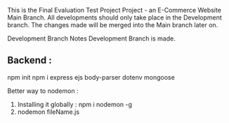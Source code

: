This is the Final Evaluation Test Project Project - an E-Commerce Website Main Branch. All developments
should only take place in the Development branch. The changes made will be merged into the Main branch
later on.

Development Branch Notes
Development Branch is made.



Backend : 
--------
npm init
npm i express ejs body-parser dotenv mongoose

Better way to nodemon : 
1. Installing it globally : npm i nodemon -g
2. nodemon fileName.js 
